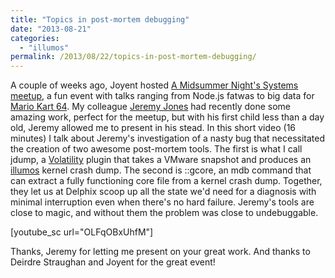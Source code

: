 ```yaml
---
title: "Topics in post-mortem debugging"
date: "2013-08-21"
categories:
  - "illumos"
permalink: /2013/08/22/topics-in-post-mortem-debugging/
---
```


A couple of weeks ago, Joyent hosted [A Midsummer Night's Systems meetup](http://smartos.org/2013/08/12/a-midsummer-nights-system/), a fun event with talks ranging from Node.js fatwas to big data for [Mario Kart 64](http://kartlytics.com/). My colleague [Jeremy Jones](http://blog.delphix.com/jjones/) had recently done some amazing work, perfect for the meetup, but with his first child less than a day old, Jeremy allowed me to present in his stead. In this short video (16 minutes) I talk about Jeremy's investigation of a nasty bug that necessitated the creation of two awesome post-mortem tools. The first is what I call jdump, a [Volatility](http://code.google.com/p/volatility/) plugin that takes a VMware snapshot and produces an [illumos](http://en.wikipedia.org/wiki/Illumos) kernel crash dump. The second is ::gcore, an mdb command that can extract a fully functioning core file from a kernel crash dump. Together, they let us at Delphix scoop up all the state we'd need for a diagnosis with minimal interruption even when there's no hard failure. Jeremy's tools are close to magic, and without them the problem was close to undebuggable.

\[youtube\_sc url="OLFqOBxUhfM"\]

Thanks, Jeremy for letting me present on your great work. And thanks to Deirdre Straughan and Joyent for the great event!
